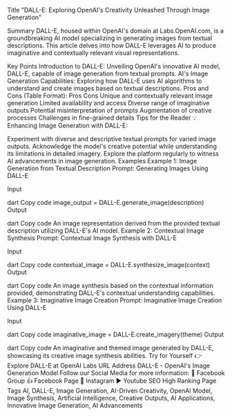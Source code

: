 Title
"DALL-E: Exploring OpenAI's Creativity Unleashed Through Image Generation"

Summary
DALL-E, housed within OpenAI's domain at Labs.OpenAI.com, is a groundbreaking AI model specializing in generating images from textual descriptions. This article delves into how DALL-E leverages AI to produce imaginative and contextually relevant visual representations.

Key Points
Introduction to DALL-E: Unveiling OpenAI's innovative AI model, DALL-E, capable of image generation from textual prompts.
AI's Image Generation Capabilities: Exploring how DALL-E uses AI algorithms to understand and create images based on textual descriptions.
Pros and Cons (Table Format):
Pros	Cons
Unique and contextually relevant image generation	Limited availability and access
Diverse range of imaginative outputs	Potential misinterpretation of prompts
Augmentation of creative processes	Challenges in fine-grained details
Tips for the Reader 💡
Enhancing Image Generation with DALL-E:

Experiment with diverse and descriptive textual prompts for varied image outputs.
Acknowledge the model's creative potential while understanding its limitations in detailed imagery.
Explore the platform regularly to witness AI advancements in image generation.
Examples
Example 1: Image Generation from Textual Description
Prompt: Generating Images Using DALL-E

Input

dart
Copy code
image_output = DALL-E.generate_image(description)
Output

dart
Copy code
An image representation derived from the provided textual description utilizing DALL-E's AI model.
Example 2: Contextual Image Synthesis
Prompt: Contextual Image Synthesis with DALL-E

Input

dart
Copy code
contextual_image = DALL-E.synthesize_image(context)
Output

dart
Copy code
An image synthesis based on the contextual information provided, demonstrating DALL-E's contextual understanding capabilities.
Example 3: Imaginative Image Creation
Prompt: Imaginative Image Creation Using DALL-E

Input

dart
Copy code
imaginative_image = DALL-E.create_imagery(theme)
Output

dart
Copy code
An imaginative and themed image generated by DALL-E, showcasing its creative image synthesis abilities.
Try for Yourself 👉 Explore DALL-E at OpenAI Labs
URL Address
DALL-E - OpenAI's Image Generation Model
Follow our Social Media for more information:
📘 Facebook Group
👍 Facebook Page
📸 Instagram
▶️ Youtube
SEO High Ranking Page Tags
AI, DALL-E, Image Generation, AI-Driven Creativity, OpenAI Model, Image Synthesis, Artificial Intelligence, Creative Outputs, AI Applications, Innovative Image Generation, AI Advancements